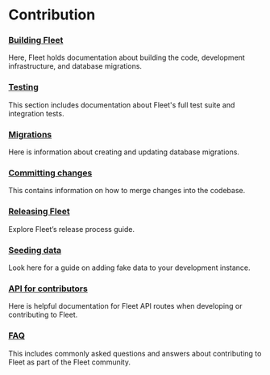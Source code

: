 # Contribution

### [Building Fleet](./Building-Fleet.md) 
Here, Fleet holds documentation about building the code, development infrastructure, and database migrations.

### [Testing](./Testing.md) 
This section includes documentation about Fleet's full test suite and integration tests.

### [Migrations](./Migrations.md)
Here is information about creating and updating database migrations.

### [Committing changes](./Committing-Changes.md) 
This contains information on how to merge changes into the codebase.

### [Releasing Fleet](./Releasing-Fleet.md) 
Explore Fleet’s release process guide.

### [Seeding data](./Seeding-Data.md) 
Look here for a guide on adding fake data to your development instance.

### [API for contributors](./API-for-contributors.md) 
Here is helpful documentation for Fleet API routes when developing or contributing to Fleet.

### [FAQ](./FAQ.md) 
This includes commonly asked questions and answers about contributing to Fleet as part of the Fleet community.
